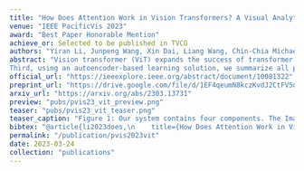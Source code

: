 ```yaml
---
title: "How Does Attention Work in Vision Transformers? A Visual Analytics Attempt"
venue: "IEEE PacificVis 2023"
award: "Best Paper Honorable Mention"
achieve_or: Selected to be published in TVCG
authors: "Yiran Li, Junpeng Wang, Xin Dai, Liang Wang, Chin-Chia Michael Yeh, Yan Zheng, Liang Wang, Kwan-Liu Ma"
abstract: "Vision transformer (ViT) expands the success of transformer models from sequential data to images. The model decomposes an image into many smaller patches and arranges them into a sequence. Multi-head self-attentions are then applied to the sequence to learn the attention between patches. Despite many successful interpretations of transformers on sequential data, little effort has been devoted to the interpretation of ViTs, and many questions remain unanswered. For example, among the numerous attention heads, which one is more important? How strong are individual patches attending to their spatial neighbors in different heads? What attention patterns have individual heads learned? In this work, we answer these questions through a visual analytics approach. Specifically, we first identify ___what___ heads are more important in ViTs by introducing multiple pruning-based metrics. Then, we profile the spatial distribution of attention strengths between patches inside individual heads, as well as the trend of attention strengths across attention layers.
Third, using an autoencoder-based learning solution, we summarize all possible attention patterns that individual heads could learn. Examining the attention strengths and patterns of the important heads, we answer ___why___ they are important. Through concrete case studies with experienced deep learning experts on multiple ViTs, we validate the effectiveness of our solution that deepens the understanding of ViTs from *head importance*, *head attention strength*, and *head attention pattern*."
official_url: "https://ieeexplore.ieee.org/abstract/document/10081322"
preprint_url: "https://drive.google.com/file/d/1EF4qeumN8kczKvdJ2CtFV5dYIATYbifN/view?usp=share_link"
arxiv_url: "https://arxiv.org/abs/2303.13731"
preview: "pubs/pvis23_vit_preview.png"
teaser: "pubs/pvis23_vit_teaser.png"
teaser_caption: "Figure 1: Our system contains four components. The Image Overview (A) lays out all images for selection. The Head Importance View (B) shows all heads in different importance metrics (B1) and dissects a head's importance through partial pruning (B2, B3). The attention strengths between patches in a head are shown in the Attention Strength View (C), where users first obtain an overview of all heads (C1), and then focus on one head (C2, C3). The Attention Pattern View (D) clusters all heads by their attention pattern (D1), and presents the pattern details in one head (D2~D5)."
bibtex: "@article{li2023does,\n    title={How Does Attention Work in Vision Transformers? A Visual Analytics Attempt},\n    author={Li, Yiran and Wang, Junpeng and Dai, Xin and Wang, Liang and Yeh, Chin-Chia Michael and Zheng, Yan and Zhang, Wei and Ma, Kwan-Liu},\n    journal={IEEE Transactions on Visualization and Computer Graphics},\n    year={2023},\n   publisher={IEEE}\n}"
permalink: "/publication/pvis2023vit"
date: 2023-03-24
collection: "publications"
---
```

